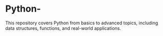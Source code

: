 # Python-
This repository covers Python from basics to advanced topics, including data structures, functions, and real-world applications.
